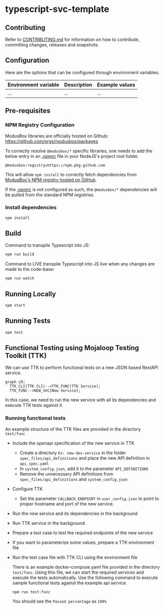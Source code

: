 # typescript-svc-template

## Contributing

Refer to [CONTRIBUTING.md](./CONTRIBUTING.md) for information on how to contribute, committing changes, releases and snapshots.

## Configuration

Here are the options that can be configured through environment variables.

| Environment variable | Description | Example values |
| -------------------- | ----------- | ------ |
| ...   | ... | ... |

## Pre-requisites

### NPM Registry Configuration

ModusBox libraries are officially hosted on Github: https://github.com/orgs/modusbox/packages

To correctly resolve `@modusbox/*` specific libraries, one needs to add the below entry in an [.npmrc](./.npmrc) file in your NodeJS's project root folder.

```file
@modusbox:registry=https://npm.pkg.github.com
```

This will allow `npm install` to correctly fetch dependencies from [ModusBox's NPM registry hosted on GitHub](https://github.com/orgs/modusbox/packages).

If the [.npmrc](./.npmrc) is not configured as such, the `@modusbox/*` dependencies will be pulled from the standard NPM registries.

### Install dependencies

```bash
npm install
```

## Build

Command to transpile Typescript into JS:

```bash
npm run build
```

Command to LIVE transpile Typescript into JS live when any changes are made to the code-base:

```bash
npm run watch
```

## Running Locally

```bash
npm start
```

## Running Tests

```bash
npm test
```

## Functional Testing using Mojaloop Testing Toolkit (TTK)

We can use TTK to perform functional tests on a new JSON based RestAPI service.

```mermaid
graph LR;
  TTK_CLI(TTK CLI)-->TTK_FUNC(TTK Service);
  TTK_FUNC-->NEW_SVC[New Service];
```

In this case, we need to run the new service with all its dependencies and execute TTK tests against it.

### Running functional tests

An example structure of the TTK files are provided in the directory `test/func`

- Include the openapi specification of the new service in TTK
  - Create a directory `Ex: new-dev-service` in the folder `spec_files/api_definitions` and place the new API definition in `api_spec.yaml`
  - In `system_config.json`, add it to the parameter `API_DEFINITIONS`
  - Remove the unnecessary API definitions from `spec_files/api_definitions` and `system_config.json`
- Configure TTK
  - Set the parameter `CALLBACK_ENDPOINT` in `user_config.json` to point to proper hostname and port of the new service.
- Run the new service and its dependencies in the background
- Run TTK service in the background
- Prepare a test case to test the required endpoints of the new service
- If you want to parameterize some values, prepare a TTK environment file
- Run the test case file with TTK CLI using the environment file

  There is an example docker-compose.yaml file provided in the directory `test/func`. Using this file, we can start the required services and execute the tests automatically.
  Use the following command to execute sample functional tests against the example api service.
  ```
  npm run test:func
  ```
  You should see the `Passed percentage` as  `100%`
